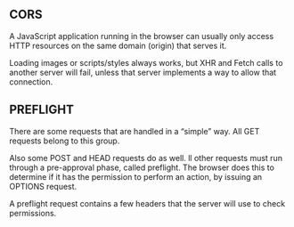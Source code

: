 ## CORS
A JavaScript application running in the browser can usually only access HTTP resources on the same domain (origin) that serves it.

Loading images or scripts/styles always works, but XHR and Fetch calls to another server will fail, unless that server implements a way to allow that connection.

## PREFLIGHT
There are some requests that are handled in a “simple” way. All GET requests belong to this group.

Also some POST and HEAD requests do as well.
ll other requests must run through a pre-approval phase, called preflight. The browser does this to determine if it has the permission to perform an action, by issuing an OPTIONS request.

A preflight request contains a few headers that the server will use to check permissions.
